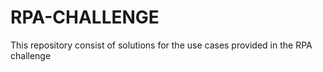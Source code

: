 # RPA-CHALLENGE
This repository consist of solutions for the use cases provided in the RPA challenge 

